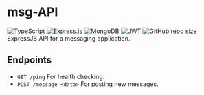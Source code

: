 # msg-API
![TypeScript](https://img.shields.io/badge/typescript-%23007ACC.svg?style=for-the-badge&logo=typescript&logoColor=white) ![Express.js](https://img.shields.io/badge/express.js-%23404d59.svg?style=for-the-badge&logo=express&logoColor=%2361DAFB) ![MongoDB](https://img.shields.io/badge/MongoDB-%234ea94b.svg?style=for-the-badge&logo=mongodb&logoColor=white) ![JWT](https://img.shields.io/badge/JWT-black?style=for-the-badge&logo=JSON%20web%20tokens)
![GitHub repo size](https://img.shields.io/github/repo-size/Mongark/msg-api)
ExpressJS API for a messaging application.

## Endpoints
* `GET /ping` For health checking.
* `POST /message <data>` For posting new messages.
